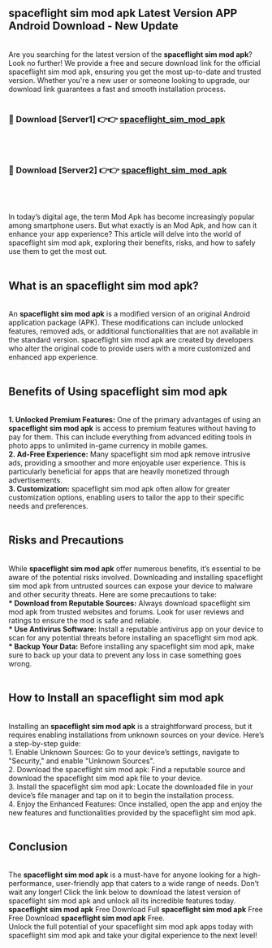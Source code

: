## spaceflight sim mod apk Latest Version APP Android Download - New Update
<br>
Are you searching for the latest version of the <strong>spaceflight sim mod apk</strong>? Look no further! We provide a free and secure download link for the official spaceflight sim mod apk, ensuring you get the most up-to-date and trusted version. Whether you're a new user or someone looking to upgrade, our download link guarantees a fast and smooth installation process.
<br>
<br>
<h3>🔴 Download [Server1] 👉👉 <a href="https://modyolo.store/spaceflight+sim+mod+apk">spaceflight_sim_mod_apk</a></h3><br>
<br>
<h3>🔴 Download [Server2] 👉👉 <a href="https://modyolo.store/spaceflight+sim+mod+apk">spaceflight_sim_mod_apk</a></h3><br>
<br>
<br>
In today’s digital age, the term Mod Apk has become increasingly popular among smartphone users. But what exactly is an Mod Apk, and how can it enhance your app experience? This article will delve into the world of spaceflight sim mod apk, exploring their benefits, risks, and how to safely use them to get the most out.
<br>
<br>
<h2>What is an spaceflight sim mod apk?</h2>
<br>
An <strong>spaceflight sim mod apk</strong> is a modified version of an original Android application package (APK). These modifications can include unlocked features, removed ads, or additional functionalities that are not available in the standard version. spaceflight sim mod apk are created by developers who alter the original code to provide users with a more customized and enhanced app experience.
<br>
<br>
<h2>Benefits of Using spaceflight sim mod apk</h2>
<br>
<strong> 1. Unlocked Premium Features:</strong> One of the primary advantages of using an <strong>spaceflight sim mod apk</strong> is access to premium features without having to pay for them. This can include everything from advanced editing tools in photo apps to unlimited in-game currency in mobile games.
<br>
<strong> 2. Ad-Free Experience:</strong> Many spaceflight sim mod apk remove intrusive ads, providing a smoother and more enjoyable user experience. This is particularly beneficial for apps that are heavily monetized through advertisements.
<br>
<strong> 3. Customization:</strong> spaceflight sim mod apk often allow for greater customization options, enabling users to tailor the app to their specific needs and preferences.
<br>
<br>
<h2>Risks and Precautions</h2>
<br>
While <strong>spaceflight sim mod apk</strong> offer numerous benefits, it’s essential to be aware of the potential risks involved. Downloading and installing spaceflight sim mod apk from untrusted sources can expose your device to malware and other security threats. Here are some precautions to take:
<br>
<strong> * Download from Reputable Sources:</strong> Always download spaceflight sim mod apk from trusted websites and forums. Look for user reviews and ratings to ensure the mod is safe and reliable.
<br>
<strong> * Use Antivirus Software:</strong> Install a reputable antivirus app on your device to scan for any potential threats before installing an spaceflight sim mod apk.
<br>
<strong> * Backup Your Data:</strong> Before installing any spaceflight sim mod apk, make sure to back up your data to prevent any loss in case something goes wrong.
<br>
<br>
<h2>How to Install an spaceflight sim mod apk</h2>
<br>
Installing an <strong>spaceflight sim mod apk</strong> is a straightforward process, but it requires enabling installations from unknown sources on your device. Here’s a step-by-step guide:
<br>
 1. Enable Unknown Sources: Go to your device’s settings, navigate to "Security," and enable "Unknown Sources".
<br>
 2. Download the spaceflight sim mod apk: Find a reputable source and download the spaceflight sim mod apk file to your device.
<br>
 3. Install the spaceflight sim mod apk: Locate the downloaded file in your device’s file manager and tap on it to begin the installation process.
<br>
 4. Enjoy the Enhanced Features: Once installed, open the app and enjoy the new features and functionalities provided by the spaceflight sim mod apk.
<br>
<br>
<h2><strong>Conclusion</strong></h2>
<br>
The <strong>spaceflight sim mod apk</strong> is a must-have for anyone looking for a high-performance, user-friendly app that caters to a wide range of needs. Don’t wait any longer! Click the link below to download the latest version of spaceflight sim mod apk and unlock all its incredible features today.
<br>
<strong>spaceflight sim mod apk</strong> Free Download Full <strong>spaceflight sim mod apk</strong> Free Free Download <strong>spaceflight sim mod apk</strong> Free.
<br>
Unlock the full potential of your spaceflight sim mod apk apps today with spaceflight sim mod apk and take your digital experience to the next level!